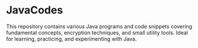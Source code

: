 # JavaCodes
This repository contains various Java programs and code snippets covering fundamental concepts, encryption techniques, and small utility tools. Ideal for learning, practicing, and experimenting with Java.
